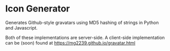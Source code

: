 # Icon Generator

Generates Github-style gravatars using MD5 hashing of strings in Python and Javascript.

Both of these implementations are server-side. A client-side implementation can be (soon) found at https://mg2239.github.io/gravatar.html
